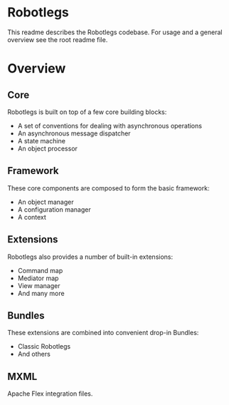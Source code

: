 # Robotlegs

This readme describes the Robotlegs codebase. For usage and a general overview see the root readme file.

# Overview

## Core

Robotlegs is built on top of a few core building blocks:

+ A set of conventions for dealing with asynchronous operations
+ An asynchronous message dispatcher
+ A state machine
+ An object processor

## Framework

These core components are composed to form the basic framework:

+ An object manager
+ A configuration manager
+ A context

## Extensions

Robotlegs also provides a number of built-in extensions:

+ Command map
+ Mediator map
+ View manager
+ And many more

## Bundles

These extensions are combined into convenient drop-in Bundles:

+ Classic Robotlegs
+ And others

## MXML

Apache Flex integration files.
